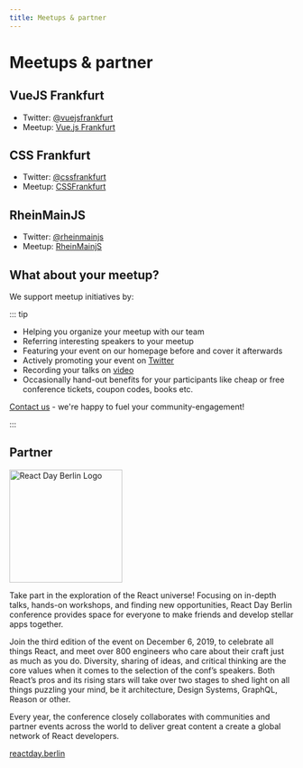 ```yaml
---
title: Meetups & partner
---
```


# Meetups & partner

## VueJS Frankfurt
- Twitter: [@vuejsfrankfurt](https://twitter.com/vuejsfrankfurt)  
- Meetup: [Vue.js Frankfurt](https://www.meetup.com/vuejsfrankfurt/)

## CSS Frankfurt
- Twitter: [@cssfrankfurt](https://twitter.com/cssfrankfurt)  
- Meetup: [CSSFrankfurt](https://www.meetup.com/cssfrankfurt/)

## RheinMainJS
- Twitter: [@rheinmainjs](https://twitter.com/rheinmainjs)
- Meetup: [RheinMainjS](https://www.meetup.com/RheinMainJS/)



## What about your meetup?

We support meetup initiatives by: 

::: tip

- Helping you organize your meetup with our team
- Referring interesting speakers to your meetup  
- Featuring your event on our homepage before and cover it afterwards
- Actively promoting your event on [Twitter](https://twitter.com/frontend_rm)
- Recording your talks on [video](https://www.youtube.com/channel/UCYFNj1jr1ZufRZLlPDVGYIw)
- Occasionally hand-out benefits for your participants like cheap or free conference tickets, coupon codes, books etc.

[Contact us](/ferm/contact) - we're happy to fuel your community-engagement!

:::

## Partner

<a href="https://reactday.berlin" target="_blank"><img src="/img/react-berlin-logo.svg" width="200" alt="React Day Berlin Logo" title="React Day Berlin" /></a>


Take part in the exploration of the React universe! Focusing on in-depth talks, hands-on workshops, and finding new opportunities, React Day Berlin conference provides space for everyone to make friends and develop stellar apps together. 

Join the third edition of the event on December 6, 2019, to celebrate all things React, and meet over 800 engineers who care about their craft just as much as you do. Diversity, sharing of ideas, and critical thinking are the core values when it comes to the selection of the conf’s speakers. Both React’s pros and its rising stars will take over two stages to shed light on all things puzzling your mind, be it architecture, Design Systems, GraphQL, Reason or other.

Every year, the conference closely collaborates with communities and partner events across the world to deliver great content a create a global network of React developers. 

[reactday.berlin](https://reactday.berlin)


